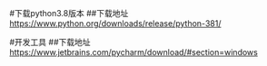#下载python3.8版本
##下载地址 https://www.python.org/downloads/release/python-381/

#开发工具
##下载地址 https://www.jetbrains.com/pycharm/download/#section=windows
